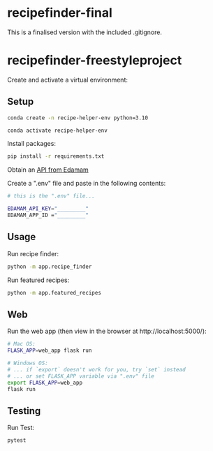 # recipefinder-final
 This is a finalised version with the included .gitignore.


# recipefinder-freestyleproject

Create and activate a virtual environment:

## Setup
```sh
conda create -n recipe-helper-env python=3.10

conda activate recipe-helper-env

```

Install packages:
```sh
pip install -r requirements.txt
```

Obtain an [API from Edamam](https://developer.edamam.com/edamam-docs-recipe-api)

Create a ".env" file and paste in the following contents:
```sh
# this is the ".env" file...

EDAMAM_API_KEY="_________"
EDAMAM_APP_ID ="_________"

```

## Usage

Run recipe finder:

```sh
python -m app.recipe_finder
```
Run featured recipes:
```sh
python -m app.featured_recipes
```

## Web

Run the web app (then view in the browser at http://localhost:5000/):

```sh 
# Mac OS:
FLASK_APP=web_app flask run

# Windows OS:
# ... if `export` doesn't work for you, try `set` instead
# ... or set FLASK_APP variable via ".env" file
export FLASK_APP=web_app
flask run
```


## Testing
Run Test:

```sh
pytest
```